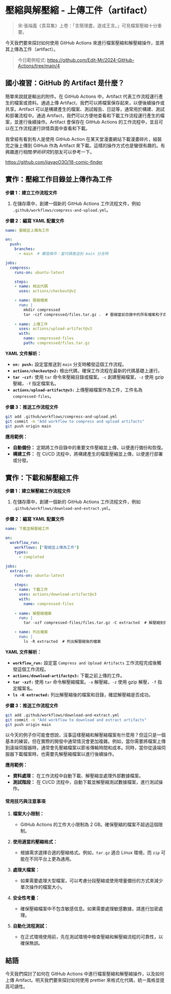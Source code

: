 # 壓縮與解壓縮 - 上傳工件（artifact）

> 宋·張端義《貴耳集》上卷：「言簡理盡，遂成王言。」可見檔案壓縮十分重要。

今天我們要來探討如何使用 GitHub Actions 來進行檔案壓縮和解壓縮操作，並將其上傳為工件（artifact）。

> 今日範例程式: <https://github.com/Edit-Mr/2024-GitHub-Actions/tree/main/4>

## 國小複習：GitHub 的 Artifact 是什麼？

簡單來說就是輸出的附件。在 GitHub Actions 中，Artifact 代表工作流程運行產生的檔案或資料。通過上傳 Artifact，我們可以將檔案保存起來，以便後續操作或共享。Artifact 可以是構建產生的檔案、測試報告、日誌等，通常用於構建、測試和部署流程中。通過 Artifact，我們可以方便地查看和下載工作流程運行產生的檔案，並進行後續操作。Artifact 會保存在 GitHub Actions 的工作流程中，並且可以在工作流程運行詳情頁面中查看和下載。

我曾經有看到有人是使用 GitHub Action 在某天堂漫畫網站下載漫畫碎片，組裝完之後上傳到 GitHub 作為 Artifact 來下載。這樣的操作方式也是蠻很有趣的。有興趣進行相關*學術研究*的朋友可以參考一下。

<https://github.com/jiayaoO3O/18-comic-finder>

## 實作：壓縮工作目錄並上傳作為工件

**步驟 1：建立工作流程文件**
1. 在儲存庫中，創建一個新的 GitHub Actions 工作流程文件，例如 `.github/workflows/compress-and-upload.yml`。

**步驟 2：編寫 YAML 配置文件**

```yaml
name: 壓縮並上傳為工件

on:
  push:
    branches:
      - main  # 觸發條件：當代碼推送到 main 分支時

jobs:
  compress:
    runs-on: ubuntu-latest

    steps:
    - name: 檢出代碼
      uses: actions/checkout@v2

    - name: 壓縮檔案
      run: |
        mkdir compressed
        tar -czf compressed/files.tar.gz .  # 壓縮當前目錄中的所有檔案和子目錄，並存儲為 files.tar.gz
    
    - name: 上傳工件
      uses: actions/upload-artifact@v3
      with:
        name: compressed-files
        path: compressed/files.tar.gz
```

**YAML 文件解析：**
- **`on: push:`** 設定當推送到 `main` 分支時觸發這個工作流程。
- **`actions/checkout@v2:`** 檢出代碼，確保工作流程在最新的代碼基礎上運行。
- **`tar -czf:`** 使用 `tar` 命令來壓縮目錄或檔案。`-c` 創建壓縮檔案，`-z` 使用 gzip 壓縮，`-f` 指定檔案名。
- **`actions/upload-artifact@v3:`** 上傳壓縮檔案作為工件，工件名為 `compressed-files`。

**步驟 3：推送工作流程文件**
```bash
git add .github/workflows/compress-and-upload.yml
git commit -m "Add workflow to compress and upload artifacts"
git push origin main
```

**應用範例：**
- **自動備份：** 定期將工作目錄中的重要文件壓縮並上傳，以便進行備份和恢復。
- **構建工件：** 在 CI/CD 流程中，將構建產生的檔案壓縮並上傳，以便進行部署或分發。

## 實作：下載和解壓縮工件

**步驟 1：建立解壓縮工作流程文件**
1. 在儲存庫中，創建一個新的 GitHub Actions 工作流程文件，例如 `.github/workflows/download-and-extract.yml`。

**步驟 2：編寫 YAML 配置文件**

```yaml
name: 下載並解壓縮工件

on:
  workflow_run:
    workflows: ["壓縮並上傳為工件"]
    types:
      - completed

jobs:
  extract:
    runs-on: ubuntu-latest

    steps:
    - name: 下載工件
      uses: actions/download-artifact@v3
      with:
        name: compressed-files
    
    - name: 解壓縮檔案
      run: |
        tar -xzf compressed-files/files.tar.gz -C extracted  # 解壓縮到指定目錄

    - name: 列出檔案
      run: |
        ls -R extracted  # 列出解壓縮後的檔案
```

**YAML 文件解析：**
- **`workflow_run:`** 設定當 `Compress and Upload Artifacts` 工作流程完成後觸發這個工作流程。
- **`actions/download-artifact@v3:`** 下載之前上傳的工件。
- **`tar -xzf:`** 使用 `tar` 命令解壓縮檔案。`-x` 解壓縮，`-z` 使用 gzip 解壓，`-f` 指定檔案名。
- **`ls -R extracted:`** 列出解壓縮後的檔案和目錄，確認解壓縮是否成功。

**步驟 3：推送工作流程文件**
```bash
git add .github/workflows/download-and-extract.yml
git commit -m "Add workflow to download and extract artifacts"
git push origin main
```

以今天的例子你可能會想說，沒事這樣壓縮和解壓縮檔案有什麼用？但這只是一個基本的練習。但在實際的開發中通常情況會更加複雜。例如，當你需要將檔案上傳到遠端伺服器時，通常會先壓縮檔案以節省傳輸時間和成本。同時，當你從遠端伺服器下載檔案時，也需要先解壓縮檔案以進行後續操作。

**應用範例：**
- **資料處理：** 在工作流程中自動下載、解壓縮並處理外部數據檔案。
- **測試階段：** 在 CI/CD 流程中，自動下載並解壓縮測試數據檔案，進行測試操作。

#### 常用技巧與注意事項

1. **檔案大小限制：**
    - GitHub Actions 的工件大小限制為 2 GB。確保壓縮的檔案不超過這個限制。

2. **使用適當的壓縮格式：**
    - 根據需求選擇合適的壓縮格式。例如，`tar.gz` 適合 Linux 環境，而 `zip` 可能在不同平台上更為通用。

3. **處理大檔案：**
    - 如果需要處理大型檔案，可以考慮分段壓縮或使用增量備份的方式來減少單次操作的檔案大小。

4. **安全性考量：**
    - 確保壓縮檔案中不包含敏感信息。如果需要處理敏感數據，請進行加密處理。

5. **自動化流程測試：**
    - 在正式環境使用前，先在測試環境中檢查壓縮和解壓縮流程的可靠性，以確保無誤。

## 結語

今天我們探討了如何在 GitHub Actions 中進行檔案壓縮和解壓縮操作，以及如何上傳 Artifact。明天我們要來探討如何使用 prettier 來格式化代碼，統一風格並提高可讀性。